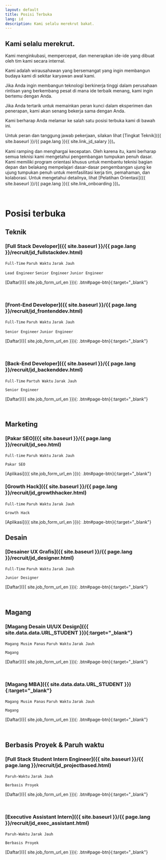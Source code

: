 ```yaml
---
layout: default
title: Posisi Terbuka
lang: id
description: Kami selalu merekrut bakat.
---
```




## Kami selalu merekrut.

Kami menginkubasi, mempercepat, dan menerapkan ide-ide yang dibuat oleh tim kami secara internal.

Kami adalah wirausahawan yang bersemangat yang ingin membangun budaya kami di sekitar karyawan awal kami.

Jika Anda ingin membangun teknologi berkinerja tinggi dalam perusahaan rintisan yang berkembang pesat di mana ide terbaik menang, kami ingin bertemu dengan Anda.

Jika Anda tertarik untuk memainkan peran kunci dalam eksperimen dan penerapan, kami akan senang bekerja sama dengan Anda.

Kami berharap Anda melamar ke salah satu posisi terbuka kami di bawah ini.

Untuk peran dan tanggung jawab pekerjaan, silakan lihat [Tingkat Teknik]({{ site.baseurl }}/{{ page.lang }}{{ site.link_jd_salary }})。

Kami ramping dan menghargai kecepatan. Oleh karena itu, kami berharap semua teknisi kami mengetahui pengembangan tumpukan penuh dasar. Kami memiliki program orientasi khusus untuk membantu teknisi bagian depan dan belakang mempelajari dasar-dasar pengembangan ujung ke ujung tumpukan penuh untuk memfasilitasi kerja tim, pemahaman, dan kolaborasi. Untuk mengetahui detailnya, lihat [Pelatihan Orientasi]({{ site.baseurl }}/{{ page.lang }}{{ site.link_onboarding }})。

<br>

# Posisi terbuka

## Teknik

### [Full Stack Developer]({{ site.baseurl }}/{{ page.lang }}/recruit/jd_fullstackdev.html)

`Full-Time` `Paruh Waktu` `Jarak Jauh`

`Lead Engineer`  `Senior Engineer`  `Junior Engineer`

[Daftar]({{ site.job_form_url_en }}){: .btn#page-btn}{:target="_blank"}

<br>

### [Front-End Developer]({{ site.baseurl }}/{{ page.lang }}/recruit/jd_frontenddev.html)

`Full-Time` `Paruh Waktu`  `Jarak Jauh`

`Senior Engineer` `Junior Engineer`

[Daftar]({{ site.job_form_url_en }}){: .btn#page-btn}{:target="_blank"}

<br>

### [Back-End Developer]({{ site.baseurl }}/{{ page.lang }}/recruit/jd_backenddev.html)

`Full-Time` `Partuh Waktu`  `Jarak Jauh`

`Senior Engineer`

[Daftar]({{ site.job_form_url_en }}){: .btn#page-btn}{:target="_blank"}

<br>

<!--
### [iOS/Android Mobile App Developer](https://www.cakeresume.com/companies/avance-venture-lab/jobs/mobile-application-engineer-ios-android){:target="_blank"}

`Full-Time`  `Remote`

`Senior Engineer`

[Apply]({{ site.job_form_url_en }}){: .btn#page-btn}{:target="_blank"}

<br>

### [DevOps Engineer](https://www.cakeresume.com/companies/avance-venture-lab/jobs/devops-sre-engineer-remote-work){:target="_blank"}

`Full-Time`  `Remote`

`Junior Engineer`

[Apply]({{ site.job_form_url_en }}){: .btn#page-btn}{:target="_blank"}

<br>

### [QC/QA Engineer](https://www.cakeresume.com/companies/avance-venture-lab/jobs/qa-qc-engineer-remote-work){:target="_blank"}

`Full-Time`  `Remote`

`Junior Engineer`

[Apply]({{ site.job_form_url_en }}){: .btn#page-btn}{:target="_blank"}

<br>

-->

## Marketing

### [Pakar SEO]({{ site.baseurl }}/{{ page.lang }}/recruit/jd_seo.html)

`Full-time` `Paruh Waktu` `Jarak Jauh`

`Pakar SEO`

[Aplikasi]({{ site.job_form_url_en }}){: .btn#page-btn}{:target="_blank"}

### [Growth Hack]({{ site.baseurl }}/{{ page.lang }}/recruit/jd_growthhacker.html)

`Full-time` `Paruh Waktu` `Jarak Jauh`

`Growth Hack`

[Aplikasi]({{ site.job_form_url_en }}){: .btn#page-btn}{:target="_blank"}

## Desain

### [Desainer UX Grafis]({{ site.baseurl }}/{{ page.lang }}/recruit/jd_designer.html)

`Full-Time` `Paruh Waktu`  `Jarak Jauh`

`Junior Designer`

[Daftar]({{ site.job_form_url_en }}){: .btn#page-btn}{:target="_blank"}

<br>

## Magang

### [Magang Desain UI/UX Design]({{ site.data.data.URL_STUDENT }}){:target="_blank"}

`Magang Musim Panas` `Paruh Waktu`  `Jarak Jauh`

`Magang`

[Daftar]({{ site.job_form_url_en }}){: .btn#page-btn}{:target="_blank"}


<br>

### [Magang MBA]({{ site.data.data.URL_STUDENT }}){:target="_blank"}

`Magang Musim Panas` `Paruh Waktu`  `Jarak Jauh`

`Magang`

[Daftar]({{ site.job_form_url_en }}){: .btn#page-btn}{:target="_blank"}

<br>

## Berbasis Proyek & Paruh waktu

### [Full Stack Student Intern Engineer]({{ site.baseurl }}/{{ page.lang }}/recruit/jd_projectbased.html)

`Paruh-Waktu`  `Jarak Jauh`

`Berbasis Proyek`

[Daftar]({{ site.job_form_url_en }}){: .btn#page-btn}{:target="_blank"}

<br>

### [Executive Assistant Intern]({{ site.baseurl }}/{{ page.lang }}/recruit/jd_exec_assistant.html)

`Paruh-Waktu`  `Jarak Jauh`

`Berbasis Proyek`

[Daftar]({{ site.job_form_url_en }}){: .btn#page-btn}{:target="_blank"}